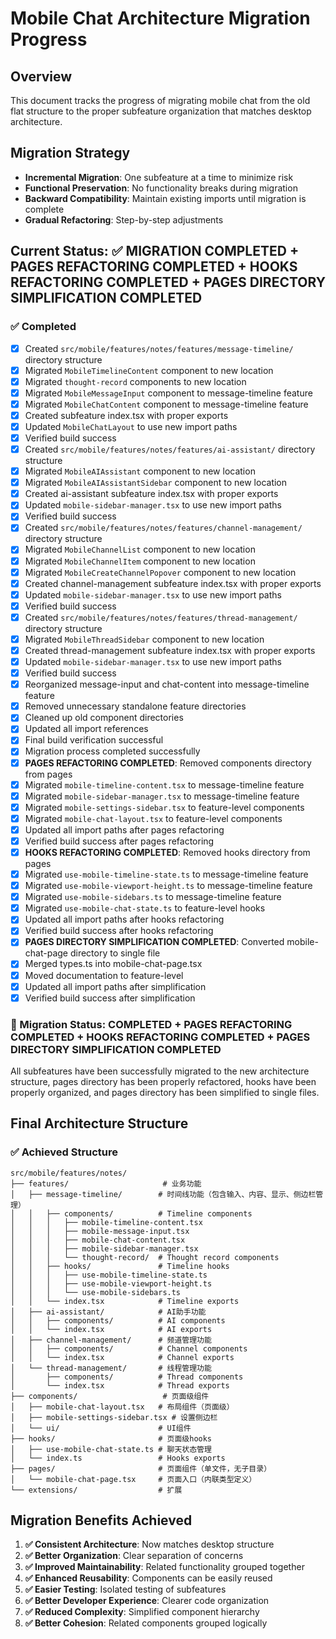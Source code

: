 # Mobile Chat Architecture Migration Progress

## Overview
This document tracks the progress of migrating mobile chat from the old flat structure to the proper subfeature organization that matches desktop architecture.

## Migration Strategy
- **Incremental Migration**: One subfeature at a time to minimize risk
- **Functional Preservation**: No functionality breaks during migration
- **Backward Compatibility**: Maintain existing imports until migration is complete
- **Gradual Refactoring**: Step-by-step adjustments

## Current Status: ✅ MIGRATION COMPLETED + PAGES REFACTORING COMPLETED + HOOKS REFACTORING COMPLETED + PAGES DIRECTORY SIMPLIFICATION COMPLETED

### ✅ Completed
- [x] Created `src/mobile/features/notes/features/message-timeline/` directory structure
- [x] Migrated `MobileTimelineContent` component to new location
- [x] Migrated `thought-record` components to new location
- [x] Migrated `MobileMessageInput` component to message-timeline feature
- [x] Migrated `MobileChatContent` component to message-timeline feature
- [x] Created subfeature index.tsx with proper exports
- [x] Updated `MobileChatLayout` to use new import paths
- [x] Verified build success
- [x] Created `src/mobile/features/notes/features/ai-assistant/` directory structure
- [x] Migrated `MobileAIAssistant` component to new location
- [x] Migrated `MobileAIAssistantSidebar` component to new location
- [x] Created ai-assistant subfeature index.tsx with proper exports
- [x] Updated `mobile-sidebar-manager.tsx` to use new import paths
- [x] Verified build success
- [x] Created `src/mobile/features/notes/features/channel-management/` directory structure
- [x] Migrated `MobileChannelList` component to new location
- [x] Migrated `MobileChannelItem` component to new location
- [x] Migrated `MobileCreateChannelPopover` component to new location
- [x] Created channel-management subfeature index.tsx with proper exports
- [x] Updated `mobile-sidebar-manager.tsx` to use new import paths
- [x] Verified build success
- [x] Created `src/mobile/features/notes/features/thread-management/` directory structure
- [x] Migrated `MobileThreadSidebar` component to new location
- [x] Created thread-management subfeature index.tsx with proper exports
- [x] Updated `mobile-sidebar-manager.tsx` to use new import paths
- [x] Verified build success
- [x] Reorganized message-input and chat-content into message-timeline feature
- [x] Removed unnecessary standalone feature directories
- [x] Cleaned up old component directories
- [x] Updated all import references
- [x] Final build verification successful
- [x] Migration process completed successfully
- [x] **PAGES REFACTORING COMPLETED**: Removed components directory from pages
- [x] Migrated `mobile-timeline-content.tsx` to message-timeline feature
- [x] Migrated `mobile-sidebar-manager.tsx` to message-timeline feature
- [x] Migrated `mobile-settings-sidebar.tsx` to feature-level components
- [x] Migrated `mobile-chat-layout.tsx` to feature-level components
- [x] Updated all import paths after pages refactoring
- [x] Verified build success after pages refactoring
- [x] **HOOKS REFACTORING COMPLETED**: Removed hooks directory from pages
- [x] Migrated `use-mobile-timeline-state.ts` to message-timeline feature
- [x] Migrated `use-mobile-viewport-height.ts` to message-timeline feature
- [x] Migrated `use-mobile-sidebars.ts` to message-timeline feature
- [x] Migrated `use-mobile-chat-state.ts` to feature-level hooks
- [x] Updated all import paths after hooks refactoring
- [x] Verified build success after hooks refactoring
- [x] **PAGES DIRECTORY SIMPLIFICATION COMPLETED**: Converted mobile-chat-page directory to single file
- [x] Merged types.ts into mobile-chat-page.tsx
- [x] Moved documentation to feature-level
- [x] Updated all import paths after simplification
- [x] Verified build success after simplification

### 🎉 Migration Status: COMPLETED + PAGES REFACTORING COMPLETED + HOOKS REFACTORING COMPLETED + PAGES DIRECTORY SIMPLIFICATION COMPLETED
All subfeatures have been successfully migrated to the new architecture structure, pages directory has been properly refactored, hooks have been properly organized, and pages directory has been simplified to single files.

## Final Architecture Structure

### ✅ Achieved Structure
```
src/mobile/features/notes/
├── features/                     # 业务功能
│   ├── message-timeline/        # 时间线功能（包含输入、内容、显示、侧边栏管理）
│   │   ├── components/          # Timeline components
│   │   │   ├── mobile-timeline-content.tsx
│   │   │   ├── mobile-message-input.tsx
│   │   │   ├── mobile-chat-content.tsx
│   │   │   ├── mobile-sidebar-manager.tsx
│   │   │   └── thought-record/  # Thought record components
│   │   ├── hooks/               # Timeline hooks
│   │   │   ├── use-mobile-timeline-state.ts
│   │   │   ├── use-mobile-viewport-height.ts
│   │   │   └── use-mobile-sidebars.ts
│   │   └── index.tsx            # Timeline exports
│   ├── ai-assistant/            # AI助手功能
│   │   ├── components/          # AI components
│   │   └── index.tsx            # AI exports
│   ├── channel-management/      # 频道管理功能
│   │   ├── components/          # Channel components
│   │   └── index.tsx            # Channel exports
│   └── thread-management/       # 线程管理功能
│       ├── components/          # Thread components
│       └── index.tsx            # Thread exports
├── components/                   # 页面级组件
│   ├── mobile-chat-layout.tsx   # 布局组件（页面级）
│   ├── mobile-settings-sidebar.tsx # 设置侧边栏
│   └── ui/                      # UI组件
├── hooks/                       # 页面级hooks
│   ├── use-mobile-chat-state.ts # 聊天状态管理
│   └── index.ts                 # Hooks exports
├── pages/                       # 页面组件（单文件，无子目录）
│   └── mobile-chat-page.tsx     # 页面入口（内联类型定义）
└── extensions/                  # 扩展
```

## Migration Benefits Achieved

1. **✅ Consistent Architecture**: Now matches desktop structure
2. **✅ Better Organization**: Clear separation of concerns
3. **✅ Improved Maintainability**: Related functionality grouped together
4. **✅ Enhanced Reusability**: Components can be easily reused
5. **✅ Easier Testing**: Isolated testing of subfeatures
6. **✅ Better Developer Experience**: Clearer code organization
7. **✅ Reduced Complexity**: Simplified component hierarchy
8. **✅ Better Cohesion**: Related components grouped logically